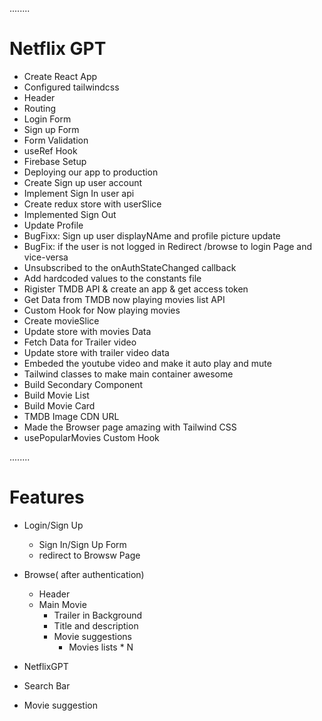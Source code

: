 ........

# Netflix GPT

- Create React App
- Configured tailwindcss
- Header
- Routing
- Login Form
- Sign up Form
- Form Validation
- useRef Hook
- Firebase Setup
- Deploying our app to production
- Create Sign up user account
- Implement Sign In user api
- Create redux store with userSlice
- Implemented Sign Out
- Update Profile
- BugFixx: Sign up user displayNAme and profile picture update
- BugFix: if the user is not logged in Redirect /browse to login Page and vice-versa
- Unsubscribed to the onAuthStateChanged callback
- Add hardcoded values to the constants file
- Rigister TMDB API & create an app & get access token
- Get Data from TMDB now playing movies list API
- Custom Hook for Now playing movies
- Create movieSlice
- Update store with movies Data
- Fetch Data for Trailer video
- Update store with trailer video data
- Embeded the youtube video and make it auto play and mute
- Tailwind classes to make main container awesome
- Build Secondary Component
- Build Movie List
- Build Movie Card
- TMDB Image CDN URL
- Made the Browser page amazing with Tailwind CSS
- usePopularMovies Custom Hook

........

# Features

- Login/Sign Up
  - Sign In/Sign Up Form
  - redirect to Browsw Page
- Browse( after authentication)

  - Header
  - Main Movie
    - Trailer in Background
    - Title and description
    - Movie suggestions
      - Movies lists \* N

- NetflixGPT
- Search Bar
- Movie suggestion
